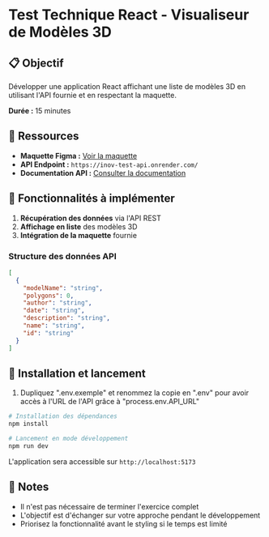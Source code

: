 # Test Technique React - Visualiseur de Modèles 3D

## 📋 Objectif

Développer une application React affichant une liste de modèles 3D en utilisant l'API fournie et en respectant la maquette.

**Durée :** 15 minutes

## 🔗 Ressources

- **Maquette Figma :** [Voir la maquette](https://www.figma.com/design/WLArnARGwEk6FZrVzsDwZe/Untitled?node-id=0-1&p=f&t=2ae4k3Sj16MwbqUa-0)
- **API Endpoint :** `https://inov-test-api.onrender.com/`
- **Documentation API :** [Consulter la documentation](https://inov-test-api.onrender.com/docs/)

## 🎯 Fonctionnalités à implémenter

1. **Récupération des données** via l'API REST
2. **Affichage en liste** des modèles 3D
3. **Intégration de la maquette** fournie

### Structure des données API

```json
[
  {
    "modelName": "string",
    "polygons": 0,
    "author": "string",
    "date": "string",
    "description": "string",
    "name": "string",
    "id": "string"
  }
]
```

## 🚀 Installation et lancement

1. Dupliquez ".env.exemple" et renommez la copie en ".env" pour avoir accès à l'URL de l'API grâce à "process.env.API_URL"

```bash
# Installation des dépendances
npm install

# Lancement en mode développement
npm run dev
```

L'application sera accessible sur `http://localhost:5173`

## 📝 Notes

- Il n'est pas nécessaire de terminer l'exercice complet
- L'objectif est d'échanger sur votre approche pendant le développement
- Priorisez la fonctionnalité avant le styling si le temps est limité
